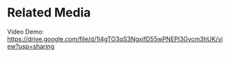 # Related Media

Video Demo: https://drive.google.com/file/d/1l4gTO3qS3NgxifD55wPNEPl3Gycm3hUK/view?usp=sharing

